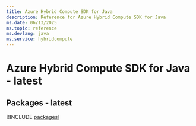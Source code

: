 ```yaml
---
title: Azure Hybrid Compute SDK for Java
description: Reference for Azure Hybrid Compute SDK for Java
ms.date: 06/13/2025
ms.topic: reference
ms.devlang: java
ms.service: hybridcompute
---
```

# Azure Hybrid Compute SDK for Java - latest
## Packages - latest
[!INCLUDE [packages](hybrid-compute-index.md)]